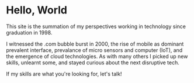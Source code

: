 # Hello, World
This site is the summation of my perspectives working in technology since graduation in 1998. 

I witnessed the .com bubble burst in 2000, the rise of mobile as dominant prevalent interface, 
prevalance of micro sensors and computer (IoT), and the emergence of cloud technologies. As 
with many others I picked up new skills, unlearnt some, and stayed curious about the next 
disruptive tech. 

If my skills are what you're looking for, let's talk!
